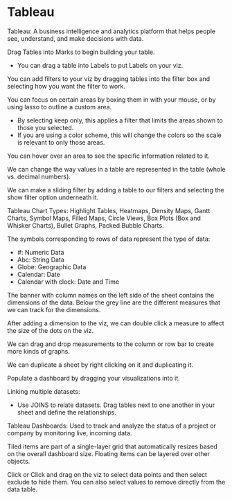 # Tableau
Tableau: A business intelligence and analytics platform that helps people see, understand, and make decisions with data.

Drag Tables into Marks to begin building your table.
- You can drag a table into Labels to put Labels on your viz.

You can add filters to your viz by dragging tables into the filter box and selecting how you want the filter to work.

You can focus on certain areas by boxing them in with your mouse, or by using lasso to outline a custom area.
- By selecting keep only, this applies a filter that limits the areas shown to those you selected.
- If you are using a color scheme, this will change the colors so the scale is relevant to only those areas.

You can hover over an area to see the specific information related to it.

We can change the way values in a table are represented in the table (whole vs. decimal numbers).

We can make a sliding filter by adding a table to our filters and selecting the show filter option underneath it.

Tableau Chart Types: Highlight Tables, Heatmaps, Density Maps, Gantt Charts, Symbol Maps, Filled Maps, Circle Views, Box Plots (Box and Whisker Charts),
Bullet Graphs, Packed Bubble Charts.

The symbols corresponding to rows of data represent the type of data:
- #: Numeric Data
- Abc: String Data
- Globe: Geographic Data
- Calendar: Date
- Calendar with clock: Date and Time

The banner with column names on the left side of the sheet contains the dimensions of the data. Below the grey line are the different measures that
we can track for the dimensions.

After adding a dimension to the viz, we can double click a measure to affect the size of the dots on the viz.

We can drag and drop measurements to the column or row bar to create more kinds of graphs.

We can duplicate a sheet by right clicking on it and duplicating it.

Populate a dashboard by dragging your visualizations into it.

Linking multiple datasets: 
- Use JOINS to relate datasets. Drag tables next to one another in your sheet and define the 	relationships.

Tableau Dashboards: Used to track and analyze the status of a project or company by monitoring live, incoming data.

Tiled items are part of a single-layer grid that automatically resizes based on the overall dashboard size. Floating items can be layered over other objects.

Click or Click and drag on the viz to select data points and then select exclude to hide them. You can also select values to remove directly from the data table.
